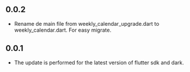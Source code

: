 ## 0.0.2

*  Rename de main file from weekly_calendar_upgrade.dart to weekly_calendar.dart. For easy migrate.

## 0.0.1

*  The update is performed for the latest version of flutter sdk and dark.
